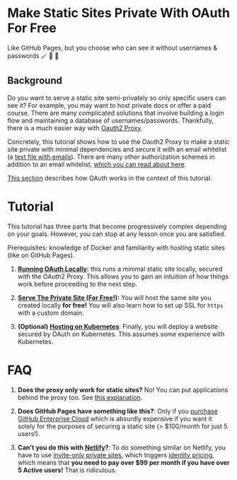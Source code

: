 # Make Static Sites Private With OAuth For Free

Like GitHub Pages, but you choose who can see it without usernames & passwords :magic_wand: :tophat: :rabbit:	

## Background

Do you want to serve a static site semi-privately so only specific users can see it?  For example, you may want to host private docs or offer a paid course.  There are many complicated solutions that involve building a login flow and maintaining a database of usernames/passwords.  Thankfully, there is a much easier way with [Oauth2 Proxy](https://oauth2-proxy.github.io/oauth2-proxy/docs/).

Concretely, this tutorial shows how to use the Oauth2 Proxy to make a static site private with minimal dependencies and secure it with an email whitelist (a [text file with emails](./emails/email_list.txt)). There are many other authorization schemes in addition to an email whitelist, [which you can read about here](https://oauth2-proxy.github.io/oauth2-proxy/docs/configuration/overview).

[This section](../README.md#how-does-this-work) describes how OAuth works in the context of this tutorial.

# Tutorial

This tutorial has three parts that become progressively complex depending on your goals. However, you can stop at any lesson once you are satisfied.

Prerequisites: knowledge of Docker and familiarity with hosting static sites (like on GitHub Pages).

1. **[Running OAuth Locally](./local/README.md):** this runs a minimal static site locally, secured with the OAuth2 Proxy.  This allows you to gain an intuition of how things work before proceeding to the next step.

2. **[Serve The Private Site (For Free!)](./simple/README.md):** You will host the same site you created locally **for free!**  You will also learn how to set up SSL for `https` with a custom domain.

3. **(Optional) [Hosting on Kubernetes](./gke_k8s/README.md)**: Finally, you will deploy a website secured by OAuth on Kubernetes.  This assumes some experience with Kubernetes.

# FAQ

1. **Does the proxy only work for static sites?**  No! You can put applications behind the proxy too. See [this explanation](./local/README.md#is-this-only-for-static-sites).

2. **Does GitHub Pages have something like this?**: Only if you [purchase GitHub Enterprise Cloud](https://docs.github.com/en/enterprise-cloud@latest/pages/getting-started-with-github-pages/changing-the-visibility-of-your-github-pages-site) which is absurdly expensive if you want it solely for the purposes of securing a static site (> $100/month for just 5 users!).

3. **Can't you do this with [Netlify](https://www.netlify.com/)?**: To do something similar on Netlify, you have to use [invite-only private sites](https://docs.netlify.com/visitor-access/identity/registration-login/#set-registration-preferences), which triggers [identity pricing](https://www.netlify.com/pricing/#add-ons-identity), which means that **you need to pay over $99 per month if you have over 5 Active users!** That is ridiculous.


